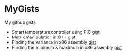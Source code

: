 # MyGists
My github gists 


- Smart temperature controller using PIC [gist](https://gist.github.com/0xD9D0/c1c35b632a974473d9007c64bafa90ae) 
- Matrix manipulation in C++ [gist](https://gist.github.com/0xD9D0/b44c109e3d26afcaa27fb01a1897a0a3)
- Finding the variance in x86 assembly [gist](https://gist.github.com/0xD9D0/579e55114ebc0173759d4f15d1519218)
- Finding the minimum & maximum in x86 assembly [gist](https://gist.github.com/0xD9D0/2bae969ab3ff6b07add9ca3584ffbae6) 

